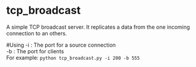 # tcp_broadcast
A simple TCP broadcast server. 
It replicates a data from the one incoming connection to an others.

#Using
-i : The port for a source connection  
-b : The port for clients  
For example: ```python tcp_broadcast.py -i 200 -b 555```
